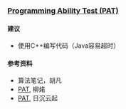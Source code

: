 ### [Programming Ability Test (PAT)](https://www.patest.cn)

#### 建议

* 使用C++编写代码（Java容易超时）

#### 参考资料

* 算法笔记，胡凡
* [PAT](https://github.com/liuchuo/PAT ), 柳婼
* [PAT](https://github.com/richenyunqi/CCF-CSP-and-PAT-solution/tree/master/PAT), 日沉云起
